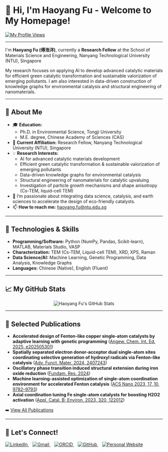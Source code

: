 # 👋 Hi, I'm Haoyang Fu - Welcome to My Homepage!

[![My Profile Views](https://komarev.com/ghpvc/?username=HaoyangFu&label=Profile%20Views&color=blueviolet&style=flat-square)](https://komarev.com/ghpvc/?username=HaoyangFu)

---

I'm **Haoyang Fu (傅浩洋)**, currently a **Research Fellow** at the School of Materials Science and Engineering, Nanyang Technological University (NTU), Singapore

My research focuses on applying AI to develop advanced catalytic materials for efficient green catalytic transformation and sustainable valorization of emerging pollutants. I am also interested in data-driven construction of knowledge graphs for environmental catalysis and structural engineering of nanomaterials.

---

## 🚀 About Me

* 🎓 **Education:**
    * Ph.D. in Environmental Science, Tongji University
    * M.E. degree, Chinese Academy of Sciences (CAS)
* 🔬 **Current Affiliation:** Research Fellow, Nanyang Technological University (NTU), Singapore
* 💡 **Research Interests:**
    * AI for advanced catalytic materials development
    * Efficient green catalytic transformation & sustainable valorization of emerging pollutants
    * Data-driven knowledge graphs for environmental catalysis
    * Structural engineering of nanomaterials for catalytic upvaluing
    * Investigation of particle growth mechanisms and shape anisotropy (Cs-TEM, liquid-cell TEM)
* 🌱 I’m passionate about integrating data science, catalysis, and earth sciences to accelerate the design of eco-friendly catalysts.
* 📫 **How to reach me:** [haoyang.fu@ntu.edu.sg](mailto:haoyang.fu@ntu.edu.sg)

---

## 🔧 Technologies & Skills

* **Programming/Software:** Python (NumPy, Pandas, Scikit-learn), MATLAB, Materials Studio, VASP
* **Characterization:** TEM (Cs-TEM, Liquid-cell TEM), XRD, XPS, Raman
* **Data Science/AI:** Machine Learning, Genetic Programming, Data Analysis, Knowledge Graphs
* **Languages:** Chinese (Native), English (Fluent)

---

## 📈 My GitHub Stats

<p align="center">
  <img src="https://github-readme-stats.vercel.app/api?username=HaoyangFu&show_icons=true&locale=en&theme=radical" alt="Haoyang Fu's GitHub Stats" />
</p>

---

## 📝 Selected Publications

* **Accelerated design of Fenton-like copper single-atom catalysts by adaptive learning with genetic programming** ([Angew. Chem. Int. Ed. 2025, e202505301](https://doi.org/10.1002/anie.202505301))
* **Spatially separated electron donor-acceptor dual single-atom sites coordinating selective generation of hydroxyl radicals via Fenton-like catalysis** ([Adv. Funct. Mater. 2024, 2407243](https://doi.org/10.1002/adfm.202407243))
* **Oscillatory phase transition induced structural extension during iron oxide reduction** ([Fundam. Res. 2024](https://www.sciencedirect.com/science/article/pii/S2667325824000037))
* **Machine learning-assisted optimization of single-atom coordination environment for accelerated Fenton catalysis** ([ACS Nano 2023, 17, 10, 9782–9793](https://doi.org/10.1021/acsnano.3b02823))
* **Axial coordination tuning Fe single-atom catalysts for boosting H2O2 activation** ([Appl. Catal. B: Environ. 2023, 320, 122012](https://doi.org/10.1016/j.apcatb.2022.122012))

➡️ [View All Publications](https://haoyangfu.github.io/publications.html)

---

## 🤝 Let's Connect!

<p align="left">
  <a href="https://www.linkedin.com/in/fu-haoyang-79a6b6242/" target="_blank">
    <img src="https://img.shields.io/badge/LinkedIn-%230077B5.svg?logo=linkedin&logoColor=white" alt="LinkedIn"/>
  </a>&nbsp;&nbsp;
  <a href="mailto:haoyang.fu@ntu.edu.sg">
    <img src="https://img.shields.io/badge/Gmail-%23D14836.svg?logo=gmail&logoColor=white" alt="Gmail"/>
  </a>&nbsp;&nbsp;
  <a href="https://orcid.org/0000-0001-8755-1144" target="_blank">
    <img src="https://img.shields.io/badge/ORCID-%23A6CE39.svg?logo=ORCID&logoColor=white" alt="ORCID"/>
  </a>&nbsp;&nbsp;
  <a href="https://github.com/HaoyangFu" target="_blank">
    <img src="https://img.shields.io/badge/GitHub-%23181717.svg?logo=github&logoColor=white" alt="GitHub"/>
  </a>&nbsp;&nbsp;
  <a href="https://haoyangfu.github.io/" target="_blank">
    <img src="https://img.shields.io/badge/Website-%234A90E2.svg?logo=firefox&logoColor=white" alt="Personal Website"/>
  </a>
</p>
